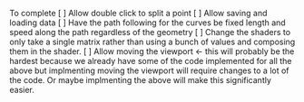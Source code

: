 To complete
[ ] Allow double click to split a point
[ ] Allow saving and loading data
[ ] Have the path following for the curves be fixed length and
    speed along the path regardless of the geometry
[ ] Change the shaders to only take a single matrix rather than using a
    bunch of values and composing them in the shader.
[ ] Allow moving the viewport 
    <- this will probably be the hardest because we already
    have some of the code implemented for all the above but
    implmenting moving the viewport will require changes to
    a lot of the code. Or maybe implmenting the above will
    make this significantly easier.

